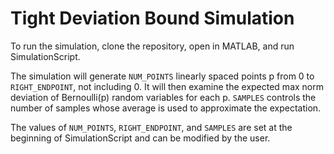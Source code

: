 # Tight Deviation Bound Simulation

To run the simulation, clone the repository, open in MATLAB, and run SimulationScript.

The simulation will generate `NUM_POINTS` linearly spaced points p from 0 to `RIGHT_ENDPOINT`, not including 0. It will then examine the expected max norm deviation of Bernoulli(p) random variables for each p. `SAMPLES` controls the number of samples whose average is used to approximate the expectation.

The values of `NUM_POINTS`, `RIGHT_ENDPOINT`, and `SAMPLES` are set at the beginning of SimulationScript and can be modified by the user.
